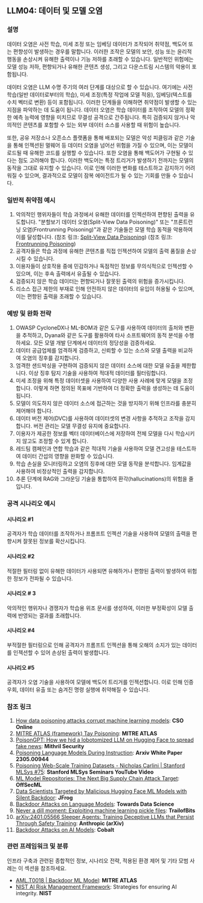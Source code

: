 ## LLM04: 데이터 및 모델 오염

### 설명

데이터 오염은 사전 학습, 미세 조정 또는 임베딩 데이터가 조작되어 취약점, 백도어 또는 편향성이 발생하는 경우를 말합니다. 이러한 조작은 모델의 보안, 성능 또는 윤리적 행동을 손상시켜 유해한 출력이나 기능 저하를 초래할 수 있습니다. 일반적인 위험에는 모델 성능 저하, 편향되거나 유해한 콘텐츠 생성, 그리고 다운스트림 시스템의 악용이 포함됩니다.

데이터 오염은 LLM 수명 주기의 여러 단계를 대상으로 할 수 있습니다. 여기에는 사전 학습(일반 데이터로부터의 학습), 미세 조정(특정 작업에 모델 적응), 임베딩(텍스트를 수치 벡터로 변환) 등이 포함됩니다. 이러한 단계들을 이해하면 취약점이 발생할 수 있는 지점을 파악하는 데 도움이 됩니다. 데이터 오염은 학습 데이터를 조작하여 모델의 정확한 예측 능력에 영향을 미치므로 무결성 공격으로 간주됩니다. 특히 검증되지 않거나 악의적인 콘텐츠를 포함할 수 있는 외부 데이터 소스를 사용할 때 위험이 높습니다.

또한, 공유 저장소나 오픈소스 플랫폼을 통해 배포되는 모델은 악성 피클링과 같은 기술을 통해 인젝션된 멀웨어 등 데이터 오염을 넘어선 위험을 가질 수 있으며, 이는 모델이 로드될 때 유해한 코드를 실행할 수 있습니다. 또한 오염을 통해 백도어가 구현될 수 있다는 점도 고려해야 합니다. 이러한 백도어는 특정 트리거가 발생하기 전까지는 모델의 동작을 그대로 유지할 수 있습니다. 이로 인해 이러한 변화를 테스트하고 감지하기 어려워질 수 있으며, 결과적으로 모델이 잠복 에이전트가 될 수 있는 기회를 만들 수 있습니다.

### 일반적 취약점 예시

1. 악의적인 행위자들이 학습 과정에서 유해한 데이터를 인젝션하여 편향된 출력을 유도합니다. "분할보기 데이터 오염(Split-View Data Poisoning)" 또는 "프론트런닝 오염(Frontrunning Poisoning)"과 같은 기술들은 모델 학습 동적을 악용하여 이를 달성합니다.
  (참조 링크: [Split-View Data Poisoning](https://github.com/GangGreenTemperTatum/speaking/blob/main/dc604/hacker-summer-camp-23/Ads%20_%20Poisoning%20Web%20Training%20Datasets%20_%20Flow%20Diagram%20-%20Exploit%201%20Split-View%20Data%20Poisoning.jpeg))
  (참조 링크: [Frontrunning Poisoning](https://github.com/GangGreenTemperTatum/speaking/blob/main/dc604/hacker-summer-camp-23/Ads%20_%20Poisoning%20Web%20Training%20Datasets%20_%20Flow%20Diagram%20-%20Exploit%202%20Frontrunning%20Data%20Poisoning.jpeg))
2. 공격자들은 학습 과정에 유해한 콘텐츠를 직접 인젝션하여 모델의 출력 품질을 손상시킬 수 있습니다.
3. 이용자들이 상호작용 중에 민감하거나 독점적인 정보를 무의식적으로 인젝션할 수 있으며, 이는 후속 출력에서 유출될 수 있습니다.
4. 검증되지 않은 학습 데이터는 편향되거나 잘못된 출력의 위험을 증가시킵니다.
5. 리소스 접근 제한의 부재로 인해 안전하지 않은 데이터의 유입이 허용될 수 있으며, 이는 편향된 출력을 초래할 수 있습니다.

### 예방 및 완화 전략

1. OWASP CycloneDX나 ML-BOM과 같은 도구를 사용하여 데이터의 출처와 변환을 추적하고, Dyana와 같은 도구를 활용하여 타사 소프트웨어의 동적 분석을 수행하세요. 모든 모델 개발 단계에서 데이터의 정당성을 검증하세요.
2. 데이터 공급업체를 엄격하게 검증하고, 신뢰할 수 있는 소스와 모델 출력을 비교하여 오염의 징후를 감지합니다.
3. 엄격한 샌드박싱을 구현하여 검증되지 않은 데이터 소스에 대한 모델 유출을 제한합니다. 이상 징후 탐지 기술을 사용하여 적대적 데이터를 필터링합니다.
4. 미세 조정을 위해 특정 데이터셋을 사용하여 다양한 사용 사례에 맞게 모델을 조정합니다. 이렇게 하면 정의된 목표에 기반하여 더 정확한 출력을 생성하는 데 도움이 됩니다.
5. 모델이 의도하지 않은 데이터 소스에 접근하는 것을 방지하기 위해 인프라를 충분히 제어해야 합니다.
6. 데이터 버전 제어(DVC)를 사용하여 데이터셋의 변경 사항을 추적하고 조작을 감지합니다. 버전 관리는 모델 무결성 유지에 중요합니다.
7. 이용자가 제공한 정보를 벡터 데이터베이스에 저장하여 전체 모델을 다시 학습시키지 않고도 조정할 수 있게 합니다.
8. 레드팀 캠페인과 연합 학습과 같은 적대적 기술을 사용하여 모델 견고성을 테스트하여 데이터 간섭의 영향을 완화할 수 있습니다.
9. 학습 손실을 모니터링하고 오염의 징후에 대한 모델 동작을 분석합니다. 임계값을 사용하여 비정상적인 출력을 감지합니다.
10. 추론 단계에 RAG와 그라운딩 기술을 통합하여 환각(hallucinations)의 위험을 줄입니다.

### 공격 시나리오 예시

#### 시나리오 #1
  공격자가 학습 데이터를 조작하거나 프롬프트 인젝션 기술을 사용하여 모델의 출력을 편향시켜 잘못된 정보를 확산시킵니다.
#### 시나리오 #2
  적절한 필터링 없이 유해한 데이터가 사용되면 유해하거나 편향된 출력이 발생하여 위험한 정보가 전파될 수 있습니다.
#### 시나리오 # 3
  악의적인 행위자나 경쟁자가 학습용 위조 문서를 생성하여, 이러한 부정확성이 모델 출력에 반영되는 결과를 초래합니다.
#### 시나리오 #4
  부적절한 필터링으로 인해 공격자가 프롬프트 인젝션을 통해 오해의 소지가 있는 데이터를 인젝션할 수 있어 손상된 출력이 발생합니다.
#### 시나리오 #5
  공격자가 오염 기술을 사용하여 모델에 백도어 트리거를 인젝션합니다. 이로 인해 인증 우회, 데이터 유출 또는 숨겨진 명령 실행에 취약해질 수 있습니다.

### 참조 링크

1. [How data poisoning attacks corrupt machine learning models](https://www.csoonline.com/article/3613932/how-data-poisoning-attacks-corrupt-machine-learning-models.html): **CSO Online**
2. [MITRE ATLAS (framework) Tay Poisoning](https://atlas.mitre.org/studies/AML.CS0009/): **MITRE ATLAS**
3. [PoisonGPT: How we hid a lobotomized LLM on Hugging Face to spread fake news](https://blog.mithrilsecurity.io/poisongpt-how-we-hid-a-lobotomized-llm-on-hugging-face-to-spread-fake-news/): **Mithril Security**
4. [Poisoning Language Models During Instruction](https://arxiv.org/abs/2305.00944): **Arxiv White Paper 2305.00944**
5. [Poisoning Web-Scale Training Datasets - Nicholas Carlini | Stanford MLSys #75](https://www.youtube.com/watch?v=h9jf1ikcGyk): **Stanford MLSys Seminars YouTube Video**
6. [ML Model Repositories: The Next Big Supply Chain Attack Target](https://www.darkreading.com/cloud-security/ml-model-repositories-next-big-supply-chain-attack-target): **OffSecML**
7. [Data Scientists Targeted by Malicious Hugging Face ML Models with Silent Backdoor](https://jfrog.com/blog/data-scientists-targeted-by-malicious-hugging-face-ml-models-with-silent-backdoor/): **JFrog**
8. [Backdoor Attacks on Language Models](https://towardsdatascience.com/backdoor-attacks-on-language-models-can-we-trust-our-models-weights-73108f9dcb1f): **Towards Data Science**
9. [Never a dill moment: Exploiting machine learning pickle files](https://blog.trailofbits.com/2021/03/15/never-a-dill-moment-exploiting-machine-learning-pickle-files/): **TrailofBits**
10. [arXiv:2401.05566 Sleeper Agents: Training Deceptive LLMs that Persist Through Safety Training](https://www.anthropic.com/news/sleeper-agents-training-deceptive-llms-that-persist-through-safety-training): **Anthropic (arXiv)**
11. [Backdoor Attacks on AI Models](https://www.cobalt.io/blog/backdoor-attacks-on-ai-models): **Cobalt**

### 관련 프레임워크 및 분류

인프라 구축과 관련된 종합적인 정보, 시나리오 전략, 적용된 환경 제어 및 기타 모범 사례는 이 섹션을 참조하세요.

- [AML.T0018 | Backdoor ML Model](https://atlas.mitre.org/techniques/AML.T0018): **MITRE ATLAS**
- [NIST AI Risk Management Framework](https://www.nist.gov/itl/ai-risk-management-framework): Strategies for ensuring AI integrity. **NIST**